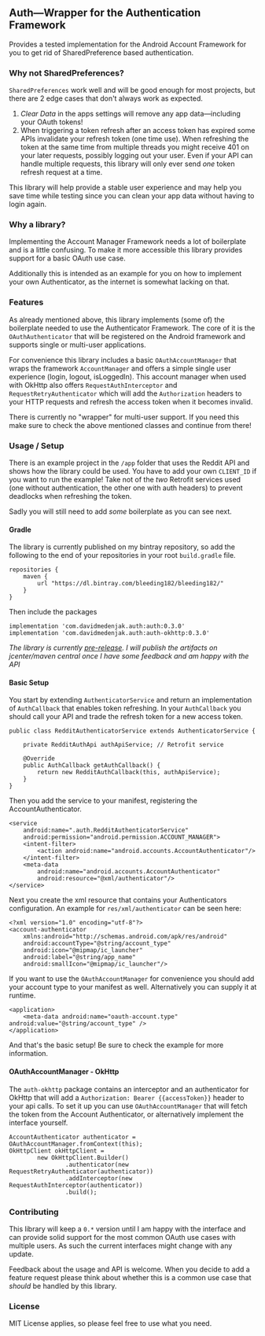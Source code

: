 ## Auth&mdash;Wrapper for the Authentication Framework

Provides a tested implementation for the Android Account Framework for you to get rid of SharedPreference based authentication.

### Why not SharedPreferences?

`SharedPreferences` work well and will be good enough for most projects, but there are 2 edge cases that don't always work as expected.

1. _Clear Data_ in the apps settings will remove any app data&mdash;including your OAuth tokens!
2. When triggering a token refresh after an access token has expired some APIs invalidate your refresh token (one time use). When refreshing the token at the same time from multiple threads you might receive 401 on your later requests, possibly logging out your user. Even if your API can handle multiple requests, this library will only ever send _one_ token refresh request at a time.

This library will help provide a stable user experience and may help you save time while testing since you can clean your app data without having to login again.

### Why a library?

Implementing the Account Manager Framework needs a lot of boilerplate and is a little confusing. To make it more accessible this library provides support for a basic OAuth use case.

Additionally this is intended as an example for you on how to implement your own Authenticator, as the internet is somewhat lacking on that.

### Features

As already mentioned above, this library implements (some of) the boilerplate needed to use the Authenticator Framework. The core of it is the `OAuthAuthenticator` that will be registered on the Android framework and supports single or multi-user applications.

For convenience this library includes a basic `OAuthAccountManager` that wraps the framework `AccountManager` and offers a simple single user experience (login, logout, isLoggedIn). This account manager when used with OkHttp also offers `RequestAuthInterceptor` and `RequestRetryAuthenticator` which will add the `Authorization` headers to your HTTP requests and refresh the access token when it becomes invalid.

There is currently no "wrapper" for multi-user support. If you need this make sure to check the above mentioned classes and continue from there!

### Usage / Setup

There is an example project in the `/app` folder that uses the Reddit API and shows how the library could be used. You have to add your own `CLIENT_ID` if you want to run the example! Take not of the _two_ Retrofit services used (one without authentication, the other one with auth headers) to prevent deadlocks when refreshing the token.

Sadly you will still need to add _some_ boilerplate as you can see next.

#### Gradle

The library is currently published on my bintray repository, so add the following to the end of your repositories in your root `build.gradle` file.

    repositories {
        maven {
            url "https://dl.bintray.com/bleeding182/bleeding182/"
        }
    }

Then include the packages

    implementation 'com.davidmedenjak.auth:auth:0.3.0'
    implementation 'com.davidmedenjak.auth:auth-okhttp:0.3.0'

_The library is currently [pre-release](https://semver.org/#spec-item-4). I will publish the artifacts on jcenter/maven central once I have some feedback and am happy with the API_

#### Basic Setup

You start by extending `AuthenticatorService` and return an implementation of `AuthCallback` that enables token refreshing. In your `AuthCallback` you should call your API and trade the refresh token for a new access token.

    public class RedditAuthenticatorService extends AuthenticatorService {
    
        private RedditAuthApi authApiService; // Retrofit service

        @Override
        public AuthCallback getAuthCallback() {
            return new RedditAuthCallback(this, authApiService);
        }
    }
    
Then you add the service to your manifest, registering the AccountAuthenticator.

    <service
        android:name=".auth.RedditAuthenticatorService"
        android:permission="android.permission.ACCOUNT_MANAGER">
        <intent-filter>
            <action android:name="android.accounts.AccountAuthenticator"/>
        </intent-filter>
        <meta-data
            android:name="android.accounts.AccountAuthenticator"
            android:resource="@xml/authenticator"/>
    </service>
    
Next you create the xml resource that contains your Authenticators configuration. An example for `res/xml/authenticator` can be seen here:

    <?xml version="1.0" encoding="utf-8"?>
    <account-authenticator
        xmlns:android="http://schemas.android.com/apk/res/android"
        android:accountType="@string/account_type"
        android:icon="@mipmap/ic_launcher"
        android:label="@string/app_name"
        android:smallIcon="@mipmap/ic_launcher"/>
        
If you want to use the `OAuthAccountManager` for convenience you should add your account type to your manifest as well. Alternatively you can supply it at runtime.

    <application>
        <meta-data android:name="oauth-account.type" android:value="@string/account_type" />
    </application>
        
And that's the basic setup! Be sure to check the example for more information.

#### OAuthAccountManager - OkHttp

The `auth-okhttp` package contains an interceptor and an authenticator for OkHttp that will add a `Authorization: Bearer {{accessToken}}` header to your api calls. To set it up you can use `OAuthAccountManager` that will fetch the token from the Account Authenticator, or alternatively implement the interface yourself.

    AccountAuthenticator authenticator = OAuthAccountManager.fromContext(this);
    OkHttpClient okHttpClient =
            new OkHttpClient.Builder()
                    .authenticator(new RequestRetryAuthenticator(authenticator))
                    .addInterceptor(new RequestAuthInterceptor(authenticator))
                    .build();
                    
### Contributing

This library will keep a `0.*` version until I am happy with the interface and can provide solid support for the most common OAuth use cases with multiple users. As such the current interfaces might change with any update.

Feedback about the usage and API is welcome. When you decide to add a feature request please think about whether this is a common use case that _should_ be handled by this library.

### License

MIT License applies, so please feel free to use what you need.
